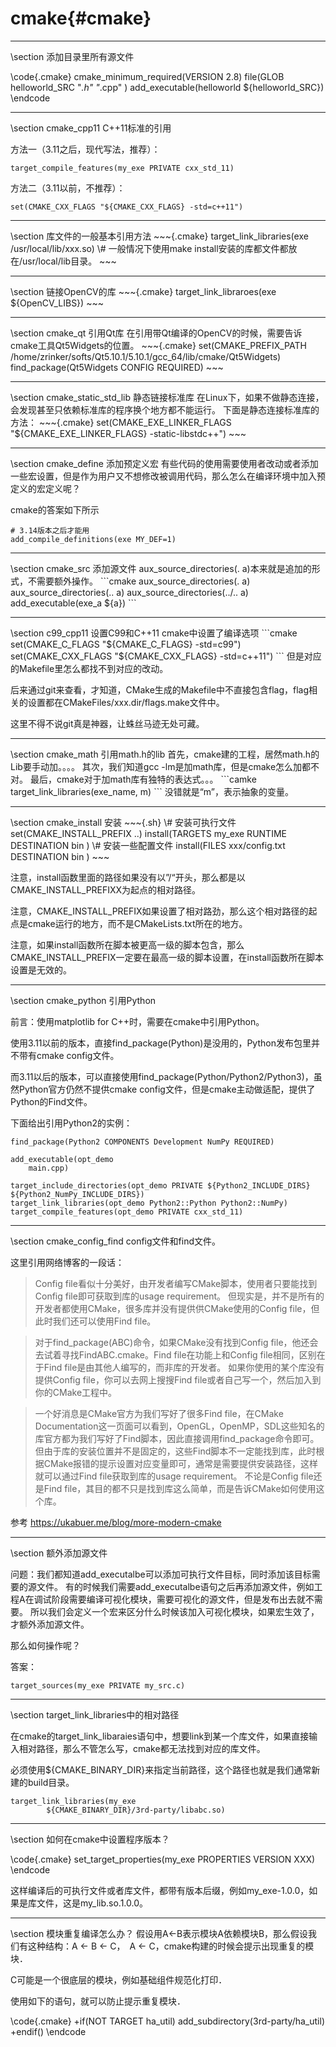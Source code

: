 cmake{#cmake}
=============

<hr>
\section 添加目录里所有源文件

\code{.cmake}
cmake_minimum_required(VERSION 2.8)
file(GLOB helloworld_SRC
    "*.h"
    "*.cpp"
)
add_executable(helloworld ${helloworld_SRC})
\endcode

<hr>
\section cmake_cpp11 C++11标准的引用

方法一（3.11之后，现代写法，推荐）：
~~~{.cmake}
target_compile_features(my_exe PRIVATE cxx_std_11)
~~~

方法二（3.11以前，不推荐）：
~~~{.cmake}
set(CMAKE_CXX_FLAGS "${CMAKE_CXX_FLAGS} -std=c++11")
~~~

<hr>
\section 库文件的一般基本引用方法
~~~{.cmake}
target_link_libraries(exe /usr/local/lib/xxx.so)
\# 一般情况下使用make install安装的库都文件都放在/usr/local/lib目录。
~~~

<hr>
\section  链接OpenCV的库
~~~{.cmake}
target_link_libraroes(exe ${OpenCV_LIBS})
~~~

<hr>
\section cmake_qt  引用Qt库
在引用带Qt编译的OpenCV的时候，需要告诉cmake工具Qt5Widgets的位置。
~~~{.cmake}
set(CMAKE_PREFIX_PATH /home/zrinker/softs/Qt5.10.1/5.10.1/gcc_64/lib/cmake/Qt5Widgets)
find_package(Qt5Widgets CONFIG REQUIRED)
~~~

<hr>
\section  cmake_static_std_lib 静态链接标准库
在Linux下，如果不做静态连接，会发现甚至只依赖标准库的程序换个地方都不能运行。
下面是静态连接标准库的方法：
~~~{.cmake}
set(CMAKE_EXE_LINKER_FLAGS "${CMAKE_EXE_LINKER_FLAGS} -static-libstdc++")
~~~

<hr>
\section cmake_define  添加预定义宏
有些代码的使用需要使用者改动或者添加一些宏设置，但是作为用户又不想修改被调用代码，那么怎么在编译环境中加入预定义的宏定义呢？

cmake的答案如下所示
~~~{.sh}
# 3.14版本之后才能用
add_compile_definitions(exe MY_DEF=1)
~~~

<hr>
\section cmake_src 添加源文件
aux_source_directories(. a)本来就是追加的形式，不需要额外操作。
```cmake
aux_source_directories(. a)
aux_source_directories(.. a)
aux_source_directories(../.. a)
add_executable(exe_a ${a})
```

<hr>
\section c99_cpp11 设置C99和C++11
cmake中设置了编译选项
```cmake
set(CMAKE_C_FLAGS "${CMAKE_C_FLAGS} -std=c99")
set(CMAKE_CXX_FLAGS "${CMAKE_CXX_FLAGS} -std=c++11")
```
但是对应的Makefile里怎么都找不到对应的改动。

后来通过git来查看，才知道，CMake生成的Makefile中不直接包含flag，flag相关的设置都在CMakeFiles/xxx.dir/flags.make文件中。

这里不得不说git真是神器，让蛛丝马迹无处可藏。

<hr>
\section cmake_math 引用math.h的lib
首先，cmake建的工程，居然math.h的Lib要手动加。。。。
其次，我们知道gcc -lm是加math库，但是cmake怎么加都不对。
最后，cmake对于加math库有独特的表达式。。。
```camke
target_link_libraries(exe_name, m)
```
没错就是“m”，表示抽象的变量。

<hr>
\section cmake_install 安装
~~~{.sh}
\# 安装可执行文件
set(CMAKE_INSTALL_PREFIX ..)
install(TARGETS my_exe
        RUNTIME DESTINATION bin
      )
\# 安装一些配置文件
install(FILES xxx/config.txt
        DESTINATION bin
)
~~~

注意，install函数里面的路径如果没有以”/“开头，那么都是以CMAKE_INSTALL_PREFIXX为起点的相对路径。

注意，CMAKE_INSTALL_PREFIX如果设置了相对路劲，那么这个相对路径的起点是cmake运行的地方，而不是CMakeLists.txt所在的地方。

注意，如果install函数所在脚本被更高一级的脚本包含，那么CMAKE_INSTALL_PREFIX一定要在最高一级的脚本设置，在install函数所在脚本设置是无效的。

<hr>
\section cmake_python 引用Python

前言：使用matplotlib for C++时，需要在cmake中引用Python。

使用3.11以前的版本，直接find_package(Python)是没用的，Python发布包里并不带有cmake config文件。

而3.11以后的版本，可以直接使用find_package(Python/Python2/Python3)，虽然Python官方仍然不提供cmake config文件，但是cmake主动做适配，提供了Python的Find文件。

下面给出引用Python2的实例：
~~~{.cmake}
find_package(Python2 COMPONENTS Development NumPy REQUIRED)

add_executable(opt_demo
    main.cpp)

target_include_directories(opt_demo PRIVATE ${Python2_INCLUDE_DIRS} ${Python2_NumPy_INCLUDE_DIRS})
target_link_libraries(opt_demo Python2::Python Python2::NumPy)
target_compile_features(opt_demo PRIVATE cxx_std_11)
~~~

<hr>
\section cmake_config_find config文件和find文件。

这里引用网络博客的一段话：
> Config file看似十分美好，由开发者编写CMake脚本，使用者只要能找到Config file即可获取到库的usage requirement。 但现实是，并不是所有的开发者都使用CMake，很多库并没有提供供CMake使用的Config file，但此时我们还可以使用Find file。

> 对于find_package(ABC)命令，如果CMake没有找到Config file，他还会去试着寻找FindABC.cmake。Find file在功能上和Config file相同，区别在于Find file是由其他人编写的，而非库的开发者。 如果你使用的某个库没有提供Config file，你可以去网上搜搜Find file或者自己写一个，然后加入到你的CMake工程中。

> 一个好消息是CMake官方为我们写好了很多Find file，在CMake Documentation这一页面可以看到，OpenGL，OpenMP，SDL这些知名的库官方都为我们写好了Find脚本，因此直接调用find_package命令即可。 但由于库的安装位置并不是固定的，这些Find脚本不一定能找到库，此时根据CMake报错的提示设置对应变量即可，通常是需要提供安装路径，这样就可以通过Find file获取到库的usage requirement。 不论是Config file还是Find file，其目的都不只是找到库这么简单，而是告诉CMake如何使用这个库。

参考 https://ukabuer.me/blog/more-modern-cmake

<hr>
\section 额外添加源文件

问题：我们都知道add_executalbe可以添加可执行文件目标，同时添加该目标需要的源文件。
有的时候我们需要add_executalbe语句之后再添加源文件，例如工程A在调试阶段需要编译可视化模块，需要可视化的源文件，但是发布出去就不需要。
所以我们会定义一个宏来区分什么时候该加入可视化模块，如果宏生效了，才额外添加源文件。

那么如何操作呢？

答案：

~~~{.cmake}
target_sources(my_exe PRIVATE my_src.c)
~~~

<hr>
\section target_link_libraries中的相对路径

在cmake的target_link_libaraies语句中，想要link到某一个库文件，如果直接输入相对路径，那么不管怎么写，cmake都无法找到对应的库文件。

必须使用${CMAKE_BINARY_DIR}来指定当前路径，这个路径也就是我们通常新建的build目录。

~~~{.cmake}
target_link_libraries(my_exe
        ${CMAKE_BINARY_DIR}/3rd-party/libabc.so)
~~~

<hr>
\section 如何在cmake中设置程序版本？

\code{.cmake}
set_target_properties(my_exe PROPERTIES 
        VERSION XXX)
\endcode

这样编译后的可执行文件或者库文件，都带有版本后缀，例如my_exe-1.0.0，如果是库文件，这是my_lib.so.1.0.0。

<hr>
\section 模块重复编译怎么办？
假设用A<-B表示模块A依赖模块B，那么假设我们有这种结构：A <- B <- C，　A <- C，cmake构建的时候会提示出现重复的模块．

C可能是一个很底层的模块，例如基础组件规范化打印．

使用如下的语句，就可以防止提示重复模块．

\code{.cmake}
+if(NOT TARGET ha_util)
 add_subdirectory(3rd-party/ha_util)
+endif()
\endcode

